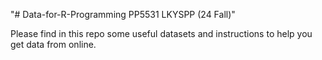 "# Data-for-R-Programming PP5531 LKYSPP (24 Fall)" 

Please find in this repo some useful datasets and instructions to help you get data from online. 
